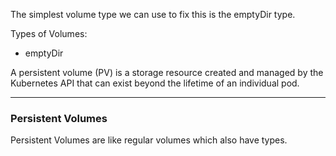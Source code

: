 

The simplest volume type we can use to fix this is the emptyDir type.

Types of Volumes:
- emptyDir



A persistent volume (PV) is a storage resource created and managed by the Kubernetes API that can exist beyond the lifetime of an individual pod.

---

### **Persistent Volumes**
Persistent Volumes are like regular volumes which also have types.